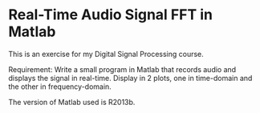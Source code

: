 # Real-Time Audio Signal FFT in Matlab
This is an exercise for my Digital Signal Processing course.

Requirement: Write a small program in Matlab that records audio and displays the signal in real-time. Display in 2 plots, one in time-domain and the other in frequency-domain.

The version of Matlab used is R2013b.
